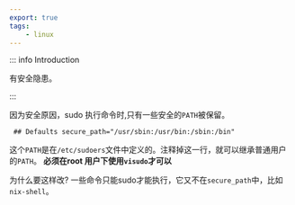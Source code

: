 ```yaml
---
export: true
tags:
    - linux
---
```


::: info Introduction

有安全隐患。

:::

因为安全原因，sudo 执行命令时,只有一些安全的`PATH`被保留。

```
 ## Defaults secure_path="/usr/sbin:/usr/bin:/sbin:/bin"

```

这个`PATH`是在`/etc/sudoers`文件中定义的。注释掉这一行，就可以继承普通用户的`PATH`。
**必须在root 用户下使用`visudo`才可以**


为什么要这样改? 一些命令只能sudo才能执行，它又不在`secure_path`中，比如`nix-shell`。

